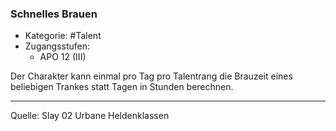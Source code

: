 ### Schnelles Brauen

- Kategorie: #Talent
- Zugangsstufen:
  - APO 12 (III)

Der Charakter kann einmal pro Tag pro Talentrang die Brauzeit eines beliebigen Trankes statt Tagen in Stunden berechnen.

---

Quelle: Slay 02 Urbane Heldenklassen
